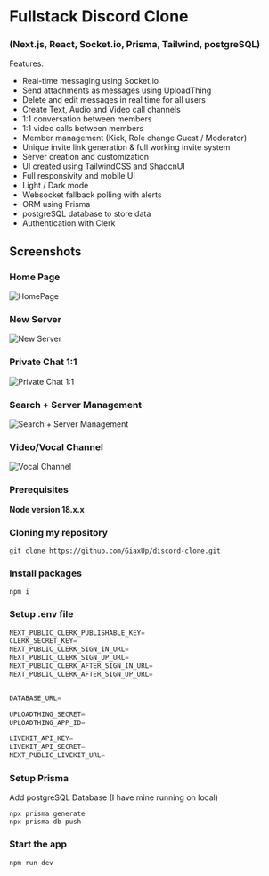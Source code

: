 # Fullstack Discord Clone
###  (Next.js, React, Socket.io, Prisma, Tailwind, postgreSQL)
Features:
- Real-time messaging using Socket.io
- Send attachments as messages using UploadThing
- Delete and edit messages in real time for all users
- Create Text, Audio and Video call channels
- 1:1 conversation between members
- 1:1 video calls between members
- Member management (Kick, Role change Guest / Moderator)
- Unique invite link generation & full working invite system
- Server creation and customization
- UI created using TailwindCSS and ShadcnUI
- Full responsivity and mobile UI
- Light / Dark mode
- Websocket fallback polling with alerts
- ORM using Prisma
- postgreSQL database to store data
- Authentication with Clerk

## Screenshots
### Home Page
![HomePage](https://i.ibb.co/88X84RV/main.png)
### New Server
![New Server](https://i.ibb.co/MDwcjb7/new.png)
### Private Chat 1:1
![Private Chat 1:1](https://i.ibb.co/YW4Jqfj/private.png)
### Search + Server Management
![Search + Server Management](https://i.ibb.co/6rYtmdq/search.png)
### Video/Vocal Channel
![Vocal Channel](https://i.ibb.co/NmnHWCH/vocal.png)

### Prerequisites

**Node version 18.x.x**

### Cloning my repository

```shell
git clone https://github.com/GiaxUp/discord-clone.git
```

### Install packages

```shell
npm i
```

### Setup .env file


```js
NEXT_PUBLIC_CLERK_PUBLISHABLE_KEY=
CLERK_SECRET_KEY=
NEXT_PUBLIC_CLERK_SIGN_IN_URL=
NEXT_PUBLIC_CLERK_SIGN_UP_URL=
NEXT_PUBLIC_CLERK_AFTER_SIGN_IN_URL=
NEXT_PUBLIC_CLERK_AFTER_SIGN_UP_URL=


DATABASE_URL=

UPLOADTHING_SECRET=
UPLOADTHING_APP_ID=

LIVEKIT_API_KEY=
LIVEKIT_API_SECRET=
NEXT_PUBLIC_LIVEKIT_URL=
```

### Setup Prisma

Add postgreSQL Database (I have mine running on local)

```shell
npx prisma generate
npx prisma db push

```

### Start the app

```shell
npm run dev
```
